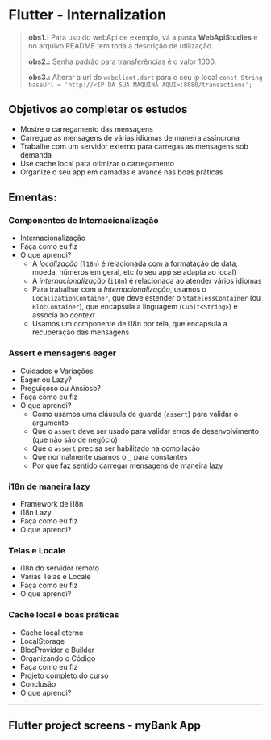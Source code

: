 # Flutter - Internalization

> **obs1.:** Para uso do webApi de exemplo, vá a pasta **WebApiStudies** e no arquivo README tem toda a descrição de utilização.
> 
> **obs2.:** Senha padrão para transferências é o valor 1000. 
> 
> **obs3.:** Alterar a url do `webclient.dart` para o seu ip local `const String baseUrl = 'http://<IP DA SUA MAQUINA AQUI>:8080/transactions';`

## Objetivos ao completar os estudos
- Mostre o carregamento das mensagens
- Carregue as mensagens de várias idiomas de maneira assíncrona
- Trabalhe com um servidor externo para carregas as mensagens sob demanda
- Use cache local para otimizar o carregamento
- Organize o seu app em camadas e avance nas boas práticas

## Ementas:

### Componentes de Internacionalização
- Internacionalização
- Faça como eu fiz
- O que aprendi?
  - A *localização* (`l18n`) é relacionada com a formatação de data, moeda, números em geral, etc (o seu app se adapta ao local)
  - A *internacionalização* (`i18n`) é relacionada ao atender vários idiomas
  - Para trabalhar com a *Internacionalização*, usamos o `LocalizationContainer`, que deve estender o `StatelessContainer` (ou `BlocContainer`), que encapsula a linguagem (`Cubit<String>`) e associa ao *context*
  - Usamos um componente de i18n por tela, que encapsula a recuperação das mensagens

### Assert e mensagens eager
- Cuidados e Variações
- Eager ou Lazy?
- Preguiçoso ou Ansioso?
- Faça como eu fiz
- O que aprendi?
  - Como usamos uma cláusula de guarda (`assert`) para validar o argumento
  - Que o `assert` deve ser usado para validar erros de desenvolvimento (que não são de negócio)
  - Que o `assert` precisa ser habilitado na compilação
  - Que normalmente usamos o `_` para constantes
  - Por que faz sentido carregar mensagens de maneira lazy

### i18n de maneira lazy
- Framework de i18n
- i18n Lazy
- Faça como eu fiz
- O que aprendi?

### Telas e Locale
- i18n do servidor remoto
- Várias Telas e Locale
- Faça como eu fiz
- O que aprendi?

### Cache local e boas práticas
- Cache local eterno
- LocalStorage
- BlocProvider e Builder
- Organizando o Código
- Faça como eu fiz
- Projeto completo do curso
- Conclusão
- O que aprendi?

***

## Flutter project screens - myBank App
<p float="left">
<!-- <img src="assets/img/Screenshot (1).png" width="200">
<img src="assets/img/Screenshot (2).png" width="200">
<img src="assets/img/Screenshot (3).png" width="200">
<img src="assets/img/Screenshot (4).png" width="200">
<img src="assets/img/Screenshot (5).png" width="200">
<img src="assets/img/Screenshot (6).png" width="200">
<img src="assets/img/Screenshot (7).png" width="200">
<img src="assets/img/Screenshot (8).png" width="200">
<img src="assets/img/Screenshot (9).png" width="200">
<img src="assets/img/Screenshot (10).png" width="200">
<img src="assets/img/Screenshot (11).png" width="200">
<img src="assets/img/Screenshot (12).png" width="200"> -->
</p>
